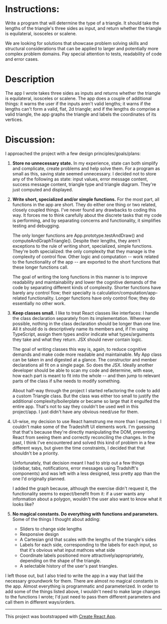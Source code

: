 # Instructions:

Write a program that will determine the type of a triangle. It should take the lengths of the triangle's three sides as input, and return whether the triangle is equilateral, isosceles or scalene.


We are looking for solutions that showcase problem solving skills and structural considerations that can be applied to larger and potentially more complex problem domains. Pay special attention to tests, readability of code and error cases.

# Description

The app I wrote takes three sides as inputs and returns whether the triangle is equilateral, isosceles or scalene. The app does a couple of additional things: it warns the user if the inputs aren't valid lengths; it warns if the lengths can't form a valid, flat, 2d triangle; and if the lengths do comprise a valid triangle, the app graphs the triangle and labels the coordinates of its vertices.

# Discussion:

I approached the project with a few design principles/goals/plans:

1. **Store no unnecessary state.** In my experience, state can both simplify and complicate, create problems and help solve them. For a program as small as this, saving state seemed unnecessary. I decided not to store any of the following as state: input values, error message content, success message content, triangle type and triangle diagram. They're just computed and displayed.

1. **Write short, specialized and/or simple functions.** For the most part, all functions in the app are short. They do either one thing or two related, closely coupled things. I've never found any drawbacks to coding this way. It forces me to think carefully about the discrete tasks that my code is performing, and by separating concerns and functionality, it simplifies testing and debugging.

    The only longer functions are App.prototype.testAndDraw() and computeAndGraphTriangle(). Despite their lengths, they aren't exceptions to the rule of writing short, specialized, simple functions. They're both specialized: the only complexity that they manage is the complexity of control flow. Other logic and computation -- work related to the functionality of the app -- are exported to the short functions that these longer functions call.

    The goal of writing the long functions in this manner is to improve readability and maintainability and lower the cognitive demands of the code by separating different kinds of complexity. Shorter functions have barely any control flow; their specialty is calculation/computation/app-related functionality. Longer functions have only control flow; they do essentially no other work.

1. **Keep classes small.** I like to treat React classes like interfaces: I handle the class declaration separately from its implementation. Whenever possible, nothing in the class declaration should be longer than one line. All it should do is descriptively name its members and, if I'm using TypeScript, assign them types and/or indicate what types/arguments they take and what they return. JSX should never contain logic.

    The goal of writing classes this way is, again, to reduce cognitive demands and make code more readable and maintainable. My App class can be taken in and digested at a glance. The constructor and menber declarations all fit on a single page. So does the JSX. Ideally another developer should be able to scan my code and determine, with ease, how each part is meant to fit into the whole -- and then jump to relevant parts of the class if s/he needs to modify something.

    About half-way through the project I started refactoring the code to add a custom Triangle class. But the class was either too small to justify the additional complexity/boilerplate or became so large that it engulfed the entire app. That's not to say they couldn't be used well in this project/app. I just didn't have any obvious need/use for them.

1. UI-wise, my decision to use React hamstrung me more than I expected. I couldn't make some of the Tradeshift UI elements work. I'm guessing that that's because they're directly manipulating the DOM, preventing React from seeing them and correctly reconciling the changes. In the past, I think I've encountered and solved this kind of problem in a few different ways, but given the time constraints, I decided that that shouldn't be a priority.

    Unfortunately, that decision meant I had to strip out a few things (sidebar, tabs, notifications, error messages using Tradshift's components) and was left with a less designed, less pretty app than the one I'd originally planned.

    I added the graph because, although the exercise didn't request it, the functionality seems to expect/benefit from it: if a user wants any information about a polygon, wouldn't the user also want to know what it looks like?


1. **No magical constants. Do everything with functions and parameters.** Some of the things I thought about adding: 
      * Sliders to change side lengths
      * Responsive design
      * A Cartesian grid that scales with the lengths of the triangle's sides
      * Labels for each side, corresponding to the labels for each input, so that it's obvious what input mathces what side
      * Coordinate labels positioned more attractively/appropriately, depending on the shape of the triangle.
      * A selectable history of the user's past triangles.
      
I left those out, but I also tried to write the app in a way that laid the necessary groundwork for them. There are almost no magical constants in the app. Almost everything is programmatic and parameterized. In order to add some of the things listed above, I wouldn't need to make large changes to the functions I wrote; I'd just need to pass them different parameters and call them in different ways/orders.


---

This project was bootstrapped with [Create React App](https://github.com/facebookincubator/create-react-app).
